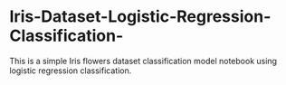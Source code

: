 # Iris-Dataset-Logistic-Regression-Classification-
This is a simple Iris flowers dataset classification model notebook using logistic regression classification. 
